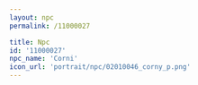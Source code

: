 ```yaml
---
layout: npc
permalink: /11000027

title: Npc
id: '11000027'
npc_name: 'Corni'
icon_url: 'portrait/npc/02010046_corny_p.png'
---
```

